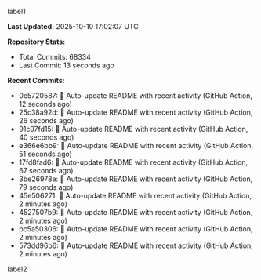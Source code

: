 
label1 
<!-- ACTIVITY_START -->
**Last Updated:** 2025-10-10 17:02:07 UTC

**Repository Stats:**
- Total Commits: 68334
- Last Commit: 13 seconds ago

**Recent Commits:**
- 0e5720587: 🤖 Auto-update README with recent activity (GitHub Action, 12 seconds ago)
- 25c38a92d: 🤖 Auto-update README with recent activity (GitHub Action, 26 seconds ago)
- 91c97fd15: 🤖 Auto-update README with recent activity (GitHub Action, 40 seconds ago)
- e366e6bb9: 🤖 Auto-update README with recent activity (GitHub Action, 51 seconds ago)
- 17fd8fad6: 🤖 Auto-update README with recent activity (GitHub Action, 67 seconds ago)
- 3be26978e: 🤖 Auto-update README with recent activity (GitHub Action, 79 seconds ago)
- 45e506271: 🤖 Auto-update README with recent activity (GitHub Action, 2 minutes ago)
- 4527507b9: 🤖 Auto-update README with recent activity (GitHub Action, 2 minutes ago)
- bc5a50306: 🤖 Auto-update README with recent activity (GitHub Action, 2 minutes ago)
- 573dd96b6: 🤖 Auto-update README with recent activity (GitHub Action, 2 minutes ago)
<!-- ACTIVITY_END -->

label2
